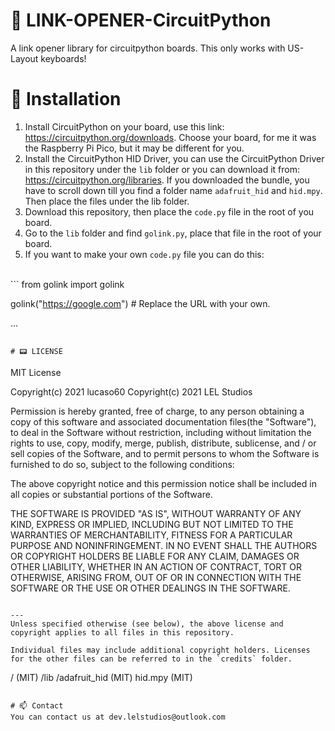 # 🔗 LINK-OPENER-CircuitPython
A link opener library for circuitpython boards. This only works with US-Layout keyboards!

# 💾 Installation 
1. Install CircuitPython on your board, use this link: https://circuitpython.org/downloads. Choose your board, for me it was the Raspberry Pi Pico, but it may be different for you.
2. Install the CircuitPython HID Driver, you can use the CircuitPython Driver in this repository under the `lib` folder or you can download it from: https://circuitpython.org/libraries. If you downloaded the bundle, you have to scroll down till you find a folder name `adafruit_hid` and `hid.mpy`. Then place the files under the lib folder.
3. Download this repository, then place the `code.py` file in the root of you board.
4. Go to the `lib` folder and find `golink.py`, place that file in the root of your board.
5. If you want to make your own `code.py` file you can do this: <br>
<br>
```
from golink import golink

golink("https://google.com") # Replace the URL with your own.

...

```

# 📟 LICENSE
```
MIT License

Copyright(c) 2021 lucaso60
Copyright(c) 2021 LEL Studios 

Permission is hereby granted, free of charge, to any person obtaining a copy
of this software and associated documentation files(the "Software"), to deal
in the Software without restriction, including without limitation the rights
to use, copy, modify, merge, publish, distribute, sublicense, and / or sell
copies of the Software, and to permit persons to whom the Software is
furnished to do so, subject to the following conditions:

The above copyright notice and this permission notice shall be included in all
copies or substantial portions of the Software.

THE SOFTWARE IS PROVIDED "AS IS", WITHOUT WARRANTY OF ANY KIND, EXPRESS OR
IMPLIED, INCLUDING BUT NOT LIMITED TO THE WARRANTIES OF MERCHANTABILITY,
FITNESS FOR A PARTICULAR PURPOSE AND NONINFRINGEMENT. IN NO EVENT SHALL THE
AUTHORS OR COPYRIGHT HOLDERS BE LIABLE FOR ANY CLAIM, DAMAGES OR OTHER
LIABILITY, WHETHER IN AN ACTION OF CONTRACT, TORT OR OTHERWISE, ARISING FROM,
OUT OF OR IN CONNECTION WITH THE SOFTWARE OR THE USE OR OTHER DEALINGS IN THE
SOFTWARE.
```

---
Unless specified otherwise (see below), the above license and copyright applies to all files in this repository.

Individual files may include additional copyright holders. Licenses for the other files can be referred to in the `credits` folder. 

```
/ (MIT)
    /lib
        /adafruit_hid (MIT)
        hid.mpy (MIT)
```

# 📫 Contact
You can contact us at dev.lelstudios@outlook.com

